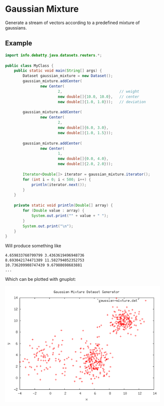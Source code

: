 # Gaussian Mixture
Generate a stream of vectors according to a predefined mixture of gaussians.



## Example
```java
import info.debatty.java.datasets.reuters.*;

public class MyClass {
    public static void main(String[] args) {
        Dataset gaussian_mixture = new Dataset();
        gaussian_mixture.addCenter(
                new Center(
                        2,							// weight
                        new double[]{10.0, 10.0},	// center
                        new double[]{1.0, 1.0}));	// deviation

        gaussian_mixture.addCenter(
                new Center(
                        2,
                        new double[]{6.0, 3.0},
                        new double[]{1.0, 1.5}));

        gaussian_mixture.addCenter(
                new Center(
                        1,
                        new double[]{0.0, 4.0},
                        new double[]{2.0, 2.0}));

        Iterator<Double[]> iterator = gaussian_mixture.iterator();
        for (int i = 0; i < 500; i++) {
            println(iterator.next());
        }
    }

    private static void println(Double[] array) {
        for (Double value : array) {
            System.out.print("" + value + " ");
        }
        System.out.print("\n");
    }
}
```

Will produce something like

```
4.659833760799799 3.4363619496948736 
8.693042174471389 11.582794052352753 
10.736209908747439 9.67988698683881 
...
```

Which can be plotted with gnuplot:

![gaussian mixture dataset generator](../examples/gaussian-mixture.png)
